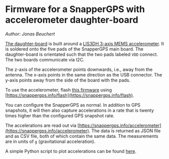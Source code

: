 # Firmware for a SnapperGPS with accelerometer daughter-board

*Author: Jonas Beuchert*

[The daughter-board](https://github.com/SnapperGPS/snappergps-accelerometer-daughterboard) is built around a [LIS3DH 3-axis MEMS accelerometer](https://www.st.com/en/mems-and-sensors/lis3dh.html).
It is soldered onto the five pads of the SnapperGPS main board.
The daughter-board is orientated such that the two pads labeled `VDD` connect.
The two boards communicate via I2C.

The z-axis of the accelerometer points downwards, i.e., away from the antenna.
The x-axis points in the same direction as the USB connector.
The y-axis points away from the side of the board with the pads.

To use the accelerometer, flash [this firmware](https://github.com/SnapperGPS/snappergps-firmware/releases/download/accelerometer-v0.0.1/acceleration-snapper.bin) using [https://snappergps.info/flash](https://snappergps.info/flash).

You can configure the SnapperGPS as normal.
In addition to GPS snapshots, it will then also capture accelerations in a rate that is twenty times higher than the configured GPS snapshot rate.

The accelerations are read out via [https://snappergps.info/accelerometer](https://snappergps.info/accelerometer).
The data is returned as JSON file and as CSV file, both of which contain the same data.
The measurements are in units of `g` (gravitational acceleration).

A simple Python script to plot accelerations can be found [here](https://github.com/snapperGPS/snappergps-scripts).
